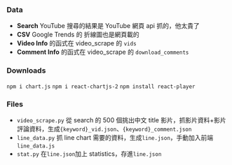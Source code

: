 ### Data

- **Search** YouTube 搜尋的結果是 YouTube 網頁 api 抓的，他太貴了
- **CSV** Google Trends 的 折線圖也是網頁載的
- **Video Info** 的函式在 video_scrape 的 `vids`
- **Comment Info** 的函式在 video_scrape 的 `download_comments`

### Downloads

`npm i chart.js`
`npm i react-chartjs-2`
`npm install react-player`

### Files

- `video_scrape.py` 從 search 的 500 個挑出中文 title 影片，抓影片資料+影片評論資料，生成`{keyword}_vid.json`、`{keyword}_comment.json`
- `line_data.py` 抓 line chart 需要的資料，生成`line.json`，手動加入前端`line_data.js`
- `stat.py` 在`line.json`加上 statistics，存進`line.json`
